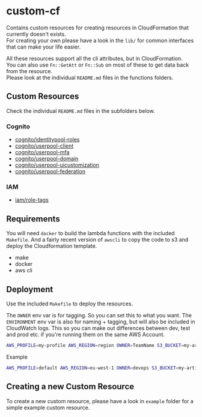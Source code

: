 # custom-cf

Contains custom resources for creating resources in CloudFormation that currently doesn't exists.  
For creating your own please have a look in the `lib/` for common interfaces that can make your
life easier.

All these resources support all the cli attributes, but in CloudFormation.  
You can also use `Fn::GetAtt` or `Fn::Sub` on most of these to get data back from the resource.  
Please look at the individual `README.md` files in the functions folders.

## Custom Resources

Check the individual `README.md` files in the subfolders below.

### Cognito

- [cognito/identitypool-roles](cognito/identitypool-roles)
- [cognito/userpool-client](cognito/userpool-client)
- [cognito/userpool-mfa](cognito/userpool-mfa)
- [cognito/userpool-domain](cognito/userpool-domain)
- [cognito/userpool-uicustomization](cognito/userpool-uicustomization)
- [cognito/userpool-federation](cognito/userpool-federation)

### IAM

- [iam/role-tags](iam/role-tags)

## Requirements

You will need `docker` to build the lambda functions with the included `Makefile`. And a fairly recent version
of `awscli` to copy the code to s3 and deploy the Cloudformation template.

- make
- docker
- aws cli

## Deployment

Use the included `Makefile` to deploy the resources.

The `OWNER` env var is for tagging. So you can set this to what you want.
The `ENVIRONMENT` env var is also for naming + tagging, but will also be included in CloudWatch logs.
This so you can make out differences between dev, test and prod etc. if you're running them on the same AWS Account.

```bash
AWS_PROFILE=my-profile AWS_REGION=region OWNER=TeamName S3_BUCKET=my-artifact-bucket FUNCTION=folder/my-resource make deploy
```

Example

```bash
AWS_PROFILE=default AWS_REGION=eu-west-1 OWNER=devops S3_BUCKET=my-artifact-bucket FUNCTION=cognito/userpool-federation make deploy
```

## Creating a new Custom Resource

To create a new custom resource, please have a look in `example` folder for a simple example custom resource.
